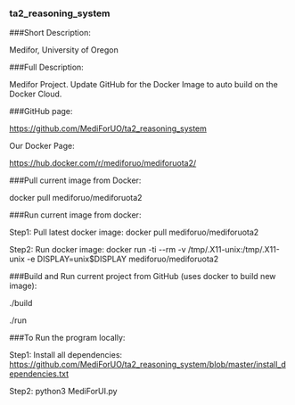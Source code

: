 ### ta2_reasoning_system

###Short Description:

Medifor, University of Oregon

###Full Description:

Medifor Project. Update GitHub for the Docker Image to auto build on the Docker Cloud.

###GitHub page:

https://github.com/MediForUO/ta2_reasoning_system

Our Docker Page:

https://hub.docker.com/r/mediforuo/mediforuota2/

###Pull current image from Docker:

docker pull mediforuo/mediforuota2

###Run current image from docker:

Step1: Pull latest docker image: docker pull mediforuo/mediforuota2

Step2: Run docker image:  docker run -ti --rm -v /tmp/.X11-unix:/tmp/.X11-unix -e DISPLAY=unix$DISPLAY mediforuo/mediforuota2

###Build and Run current project from GitHub 
(uses docker to build new image):

./build

./run

###To Run the program locally:

Step1: Install all dependencies: https://github.com/MediForUO/ta2_reasoning_system/blob/master/install_dependencies.txt

Step2: python3 MediForUI.py
